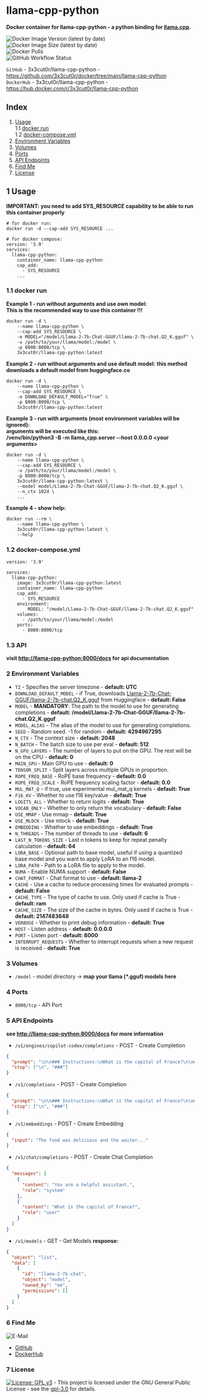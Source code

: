 # llama-cpp-python

**Docker container for llama-cpp-python - a python binding for [llama.cpp](https://github.com/ggerganov/llama.cpp).**

![Docker Image Version (latest by date)](https://img.shields.io/docker/v/3x3cut0r/llama-cpp-python)  
![Docker Image Size (latest by date)](https://img.shields.io/docker/image-size/3x3cut0r/llama-cpp-python)  
![Docker Pulls](https://img.shields.io/docker/pulls/3x3cut0r/llama-cpp-python)  
![GitHub Workflow Status](https://img.shields.io/github/actions/workflow/status/3x3cut0r/docker/llama-cpp-python.yml?branch=main)

`GitHub` - 3x3cut0r/llama-cpp-python - https://github.com/3x3cut0r/docker/tree/main/llama-cpp-python  
`DockerHub` - 3x3cut0r/llama-cpp-python - https://hub.docker.com/r/3x3cut0r/llama-cpp-python

## Index

1. [Usage](#usage)  
   1.1 [docker run](#dockerrun)  
   1.2 [docker-compose.yml](#docker-compose)
2. [Environment Variables](#environment-variables)
3. [Volumes](#volumes)
4. [Ports](#ports)
5. [API Endpoints](#endpoints)
6. [Find Me](#findme)
7. [License](#license)

## 1 Usage <a name="usage"></a>

**IMPORTANT: you need to add SYS_RESOURCE capability to be able to run this container properly**

```shell
# for docker run:
docker run -d --cap-add SYS_RESOURCE ...

# for docker compose:
version: '3.9'
services:
  llama-cpp-python:
    container_name: llama-cpp-python
    cap_add:
      - SYS_RESOURCE
    ...
```

### 1.1 docker run <a name="dockerrun"></a>

**Example 1 - run without arguments and use own model:**  
**This is the recommended way to use this container !!!**

```shell
docker run -d \
    --name llama-cpp-python \
    --cap-add SYS_RESOURCE \
    -e MODEL="/model/Llama-2-7b-Chat-GGUF/llama-2-7b-chat.Q2_K.gguf" \
    -v /path/to/your/llama/model:/model \
    -p 8000:8000/tcp \
    3x3cut0r/llama-cpp-python:latest
```

**Example 2 - run without arguments and use default model:**
**this method downloads a default model from huggingface.co**

```shell
docker run -d \
    --name llama-cpp-python \
    --cap-add SYS_RESOURCE \
    -e DOWNLOAD_DEFAULT_MODEL="True" \
    -p 8000:8000/tcp \
    3x3cut0r/llama-cpp-python:latest
```

**Example 3 - run with arguments (most environment variables will be ignored):**  
**arguments will be executed like this:**  
**/venv/bin/python3 -B -m llama_cpp.server --host 0.0.0.0 \<your arguments\>**

```shell
docker run -d \
    --name llama-cpp-python \
    --cap-add SYS_RESOURCE \
    -v /path/to/your/llama/model:/model \
    -p 8000:8000/tcp \
    3x3cut0r/llama-cpp-python:latest \
    --model model/Llama-2-7b-Chat-GGUF/llama-2-7b-chat.Q2_K.gguf \
    --n_ctx 1024 \
    ...
```

**Example 4 - show help:**

```shell
docker run --rm \
    --name llama-cpp-python \
    3x3cut0r/llama-cpp-python:latest \
    --help
```

### 1.2 docker-compose.yml <a name="docker-compose"></a>

```shell
version: '3.9'

services:
  llama-cpp-python:
    image: 3x3cut0r/llama-cpp-python:latest
    container_name: llama-cpp-python
    cap_add:
      - SYS_RESOURCE
    environment:
        MODEL: "/model/Llama-2-7b-Chat-GGUF/llama-2-7b-chat.Q2_K.gguf"
    volumes:
      - /path/to/your/llama/model:/model
    ports:
      - 8000:8000/tcp
```

### 1.3 API <a name="api"></a>

**visit [http://llama-cpp-python:8000/docs](http://localhost:8000/docs) for api documentation**

### 2 Environment Variables <a name="environment-variables"></a>

- `TZ` - Specifies the server timezone - **default: UTC**
- `DOWNLOAD_DEFAULT_MODEL` - if True, downloads [Llama-2-7b-Chat-GGUF/llama-2-7b-chat.Q2_K.gguf](https://huggingface.co/TheBloke/Llama-2-7b-Chat-GGUF/tree/main) from Huggingface - **default: False**
- `MODEL` - **MANDATORY**: The path to the model to use for generating completions - **default: /model/Llama-2-7b-Chat-GGUF/llama-2-7b-chat.Q2_K.gguf**
- `MODEL_ALIAS` - The alias of the model to use for generating completions.
- `SEED` - Random seed. -1 for random - **default: 4294967295**
- `N_CTX` - The context size - **default: 2048**
- `N_BATCH` - The batch size to use per eval - **default: 512**
- `N_GPU_LAYERS` - The number of layers to put on the GPU. The rest will be on the CPU - **default: 0**
- `MAIN_GPU` - Main GPU to use - **default: 0**
- `TENSOR_SPLIT` - Split layers across multiple GPUs in proportion.
- `ROPE_FREQ_BASE` - RoPE base frequency - **default: 0.0**
- `ROPE_FREQ_SCALE` - RoPE frequency scaling factor - **default: 0.0**
- `MUL_MAT_Q` - if true, use experimental mul_mat_q kernels - **default: True**
- `F16_KV` - Whether to use f16 key/value - **default: True**
- `LOGITS_ALL` - Whether to return logits - **default: True**
- `VOCAB_ONLY` - Whether to only return the vocabulary - **default: False**
- `USE_MMAP` - Use mmap - **default: True**
- `USE_MLOCK` - Use mlock - **default: True**
- `EMBEDDING` - Whether to use embeddings - **default: True**
- `N_THREADS` - The number of threads to use - **default: 6**
- `LAST_N_TOKENS_SIZE` - Last n tokens to keep for repeat penalty calculation - **default: 64**
- `LORA_BASE` - Optional path to base model, useful if using a quantized base model and you want to apply LoRA to an f16 model.
- `LORA_PATH` - Path to a LoRA file to apply to the model.
- `NUMA` - Enable NUMA support - **default: False**
- `CHAT_FORMAT` - Chat format to use - **default: llama-2**
- `CACHE` - Use a cache to reduce processing times for evaluated prompts - **default: False**
- `CACHE_TYPE` - The type of cache to use. Only used if cache is True - **default: ram**
- `CACHE_SIZE` - The size of the cache in bytes. Only used if cache is True - **default: 2147483648**
- `VERBOSE` - Whether to print debug information - **default: True**
- `HOST` - Listen address - **default: 0.0.0.0**
- `PORT` - Listen port - **default: 8000**
- `INTERRUPT_REQUESTS` - Whether to interrupt requests when a new request is received - **default: True**

### 3 Volumes <a name="volumes"></a>

- `/model` - model directory -> **map your llama (\*.gguf) models here**

### 4 Ports <a name="ports"></a>

- `8000/tcp` - API Port

### 5 API Endpoints <a name="endpoints"></a>

**see [http://llama-cpp-python:8000/docs](http://localhost:8000/docs) for more information**

- `/v1/engines/copilot-codex/completions` - POST - Create Completion

```json
{
  "prompt": "\n\n### Instructions:\nWhat is the capital of France?\n\n### Response:\n",
  "stop": ["\n", "###"]
}
```

- `/v1/completions` - POST - Create Completion

```json
{
  "prompt": "\n\n### Instructions:\nWhat is the capital of France?\n\n### Response:\n",
  "stop": ["\n", "###"]
}
```

- `/v1/embeddings` - POST - Create Embedding

```json
{
  "input": "The food was delicious and the waiter..."
}
```

- `/v1/chat/completions` - POST - Create Chat Completion

```json
{
  "messages": [
    {
      "content": "You are a helpful assistant.",
      "role": "system"
    },
    {
      "content": "What is the capital of France?",
      "role": "user"
    }
  ]
}
```

- `/v1/models` - GET - Get Models
  **response:**

```json
{
  "object": "list",
  "data": [
    {
      "id": "llama-2-7b-chat",
      "object": "model",
      "owned_by": "me",
      "permissions": []
    }
  ]
}
```

### 6 Find Me <a name="findme"></a>

![E-Mail](https://img.shields.io/badge/E--Mail-julianreith%40gmx.de-red)

- [GitHub](https://github.com/3x3cut0r)
- [DockerHub](https://hub.docker.com/u/3x3cut0r)

### 7 License <a name="license"></a>

[![License: GPL v3](https://img.shields.io/badge/License-GPLv3-blue.svg)](https://www.gnu.org/licenses/gpl-3.0) - This project is licensed under the GNU General Public License - see the [gpl-3.0](https://www.gnu.org/licenses/gpl-3.0.en.html) for details.
